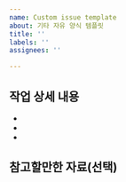 ```yaml
---
name: Custom issue template
about: 기타 자유 양식 템플릿
title: ''
labels: ''
assignees: ''

---
```


## 작업 상세 내용

- 
- 
- 

## 참고할만한 자료(선택)

